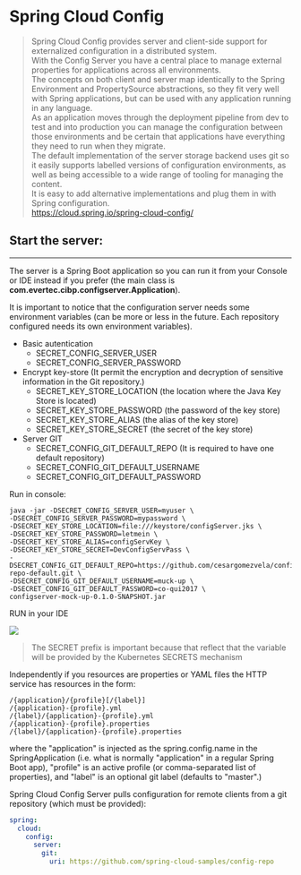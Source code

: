 # Spring Cloud Config

>Spring Cloud Config provides server and client-side support for externalized configuration in a distributed system. <br/>With the Config Server you have a central place to manage external properties for applications across all environments. <br/>The concepts on both client and server map identically to the Spring Environment and PropertySource abstractions, so they fit very well with Spring applications, but can be used with any application running in any language. <br/>As an application moves through the deployment pipeline from dev to test and into production you can manage the configuration between those environments and be certain that applications have everything they need to run when they migrate. <br/>The default implementation of the server storage backend uses git so it easily supports labelled versions of configuration environments, as well as being accessible to a wide range of tooling for managing the content. <br/>It is easy to add alternative implementations and plug them in with Spring configuration.<br/>
https://cloud.spring.io/spring-cloud-config/



## Start the server:
___

The server is a Spring Boot application so you can run it from your Console or IDE instead if you prefer (the main class is **com.evertec.cibp.configserver.Application**).

It is important to notice that the configuration server needs some environment variables (can be more or less in the future. Each repository configured needs its own environment variables). 

* Basic autentication
  * SECRET_CONFIG_SERVER_USER
  * SECRET_CONFIG_SERVER_PASSWORD
* Encrypt key-store (It permit the encryption and decryption of sensitive information in the Git repository.)
  * SECRET_KEY_STORE_LOCATION (the location where the Java Key Store is located) 
  * SECRET_KEY_STORE_PASSWORD (the password of the key store)
  * SECRET_KEY_STORE_ALIAS (the alias of the key store)
  * SECRET_KEY_STORE_SECRET (the secret of the key store)
* Server GIT
  * SECRET_CONFIG_GIT_DEFAULT_REPO (It is required to have one default repository)
  * SECRET_CONFIG_GIT_DEFAULT_USERNAME
  * SECRET_CONFIG_GIT_DEFAULT_PASSWORD

Run in console:
```SHELL
java -jar -DSECRET_CONFIG_SERVER_USER=myuser \
-DSECRET_CONFIG_SERVER_PASSWORD=mypassword \
-DSECRET_KEY_STORE_LOCATION=file:///keystore/configServer.jks \
-DSECRET_KEY_STORE_PASSWORD=letmein \
-DSECRET_KEY_STORE_ALIAS=configServKey \
-DSECRET_KEY_STORE_SECRET=DevConfigServPass \
-DSECRET_CONFIG_GIT_DEFAULT_REPO=https://github.com/cesargomezvela/config-repo-default.git \
-DSECRET_CONFIG_GIT_DEFAULT_USERNAME=muck-up \
-DSECRET_CONFIG_GIT_DEFAULT_PASSWORD=co-qui2017 \
configserver-mock-up-0.1.0-SNAPSHOT.jar
```

RUN in your IDE

<image src="main/doc/images/IDEnvironmet.png"/>

> The SECRET prefix is important because that reflect that the variable will be provided by the Kubernetes SECRETS mechanism



Independently if you resources are properties or YAML files the HTTP service has resources in the form:
```
/{application}/{profile}[/{label}]
/{application}-{profile}.yml
/{label}/{application}-{profile}.yml
/{application}-{profile}.properties
/{label}/{application}-{profile}.properties
```

where the "application" is injected as the spring.config.name in the SpringApplication (i.e. what is normally "application" in a regular Spring Boot app), "profile" is an active profile (or comma-separated list of properties), and "label" is an optional git label (defaults to "master".)

Spring Cloud Config Server pulls configuration for remote clients from a git repository (which must be provided):
```YAML
spring:
  cloud:
    config:
      server:
        git:
          uri: https://github.com/spring-cloud-samples/config-repo
```